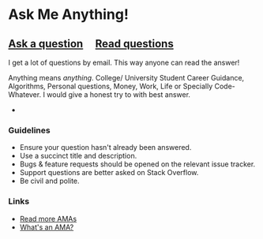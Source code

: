 # Ask Me Anything!

## [Ask a question](../../issues/new) &nbsp;&nbsp;&nbsp; [Read questions](../../issues?q=is%3Aissue+is%3Aclosed+sort%3Aupdated-desc)

I get a lot of questions by email. This way anyone can read the answer!

Anything means *anything*. College/ University Student Career Guidance, Algorithms,  Personal questions, Money, Work, Life or Specially Code- Whatever. I would give a honest try to with best answer.

-

### Guidelines

- Ensure your question hasn't already been answered.
- Use a succinct title and description.
- Bugs & feature requests should be opened on the relevant issue tracker.
- Support questions are better asked on Stack Overflow.
- Be civil and polite.

### Links

- [Read more AMAs](https://github.com/ThinkForDeepak/AMA)
- [What's an AMA?](https://en.wikipedia.org/wiki/Reddit#IAmA_and_AMA)
